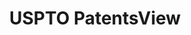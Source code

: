---
layout: default
bigquery: https://console.cloud.google.com/bigquery?p=patents-public-data&d=patentsview&page=dataset
citation: Attribution should be given to PatentsView for use, distribution, or derivative
  works.
code: https://github.com/CSSIP-AIR/PatentsView-Code-Snippets/
contributors: USPTO
cost: None
description: 'PatentsView includes US patent data including raw data (summaries, applications,
  pregrant applications), disambugations of inventors and assignees, and inventor
  gender estimates.  Also foreign priority data, # of figures and sheets, and government
  interest statements.'
documentation: https://patentsview.org/query/builder-faqs
last_edit: 04/11/2022, 09:02:01
location: https://patentsview.org/
maintained_by: USPTO
record_creation_timestamp: 12/2/2020 17:20:46
schema_fields:
- number
- latin_name
- filename
- relkind
- disamb_assignee_id_20191008
- disamb_assignee_id_20190820
- classification_value
- rawinventor_id
- doctype
- applicant_type
- dependent
- disamb_inventor_id_20200331
- variety
- section_id
- section
- fname
- doc_type
- f371_date
- role
- abstract
- group
- country
- num_figures
- rel_id
- num
- county
- term_disclaimer
- disamb_assignee_id_20200630
- organization
- deceased
- level_three
- exemplary
- type
- length
- id
- disamb_assignee_id_20200929
- designation
- subclass
- disamb_inventor_id_20170307
- organization_id
- field_title
- level_one
- disamb_inventor_id_20171226
- disamb_inventor_id_20180528
- latitude
- subclass_id
- main_group
- mainclass_id
- publication_number
- status
- country_transformed
- male
- ipc_class
- num_claims
- f102_date
- subcategory_id
- ipc_version_indicator
- reldocno
- level_two
- attribution_status
- _371_date
- city
- disamb_inventor_id_20181127
- lawyer_id
- uuid
- latlong
- symbol_position
- disamb_assignee_id_20191231
- kind
- disamb_inventor_id_20200630
- classification_data_source
- disamb_inventor_id_20190312
- text
- disamb_inventor_id_20200929
- name_last
- state
- disamb_inventor_id_20171003
- category
- application_id
- longitude
- disamb_assignee_id_20190312
- sequence
- assignee_id
- disamb_inventor_id_20201229
- county_fips
- group_id
- subgroup
- term_extension
- disclaimer_date
- name
- classification_status
- male_flag
- disamb_assignee_id_20200331
- contract_award_number
- disamb_inventor_id_20191008
- subsection_id
- action_date
- disamb_assignee_id_20181127
- date
- location_id
- name_first
- patent_id
- gi_statement
- inventor_id
- title
- category_id
- field_id
- rawassignee_id
- sector_title
- num_sheets
- lapse_of_patent
- citation_id
- classification_level
- rule_47
- subgroup_id
- rawlocation_id
- withdrawn
- term_grant
- disamb_inventor_id_20170808
- state_fips
- lname
- disamb_inventor_id_20191231
- disamb_inventor_id_20190820
- _102_date
- series_code
shortname: patentsview
tags:
- disambiguation
- United States
- gender
terms_of_use: Creative Commons Attribution 4.0 International License.
timeframe: 1963-1999
title: USPTO PatentsView
uuid: cf1780b1-e265-4e49-8d1d-83b9cfe0fd9a
---